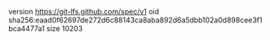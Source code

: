version https://git-lfs.github.com/spec/v1
oid sha256:eaad0f62697de272d6c88143ca8aba892d6a5dbb102a0d898cee3f1bca4477a1
size 10203

